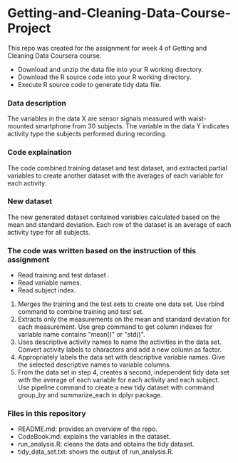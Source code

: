 # Getting-and-Cleaning-Data-Course-Project

This repo was created for the assignment for week 4 of Getting and Cleaning Data Coursera course.
* Download and unzip the data file into your R working directory.
* Download the R source code into your R working directory.
* Execute R source code to generate tidy data file.

### Data description
The variables in the data X are sensor signals measured with waist-mounted smartphone from 30 subjects. The variable in the data Y indicates activity type the subjects performed during recording.

### Code explaination
The code combined training dataset and test dataset,  and extracted partial variables to create another dataset with the averages of each variable for each activity.

### New dataset
The new generated dataset contained variables calculated based on the mean and standard deviation. Each row of the dataset is an average of each activity type for all subjects.

### The code was written based on the instruction of this assignment
* Read training and test dataset .
* Read variable names.
* Read subject index.

1. Merges the training and the test sets to create one data set.
Use rbind command to combine training and test set.
2. Extracts only the measurements on the mean and standard deviation for each measurement.
Use grep command to get column indexes for variable name contains "mean()" or "std()".
3. Uses descriptive activity names to name the activities in the data set.
Convert activity labels to characters and add a new column as factor.
4. Appropriately labels the data set with descriptive variable names.
Give the selected descriptive names to variable columns.
5. From the data set in step 4, creates a second, independent tidy data set with the average of each variable for each activity and each subject.
Use pipeline command to create a new tidy dataset with command group_by and summarize_each in dplyr package.

### Files in this repository
* README.md: provides an overview of the repo.
* CodeBook.md: explains the variables in the dataset.
* run_analysis.R: cleans the data and obtains the tidy dataset.
* tidy_data_set.txt: shows the output of run_analysis.R.
